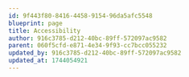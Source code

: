 ```yaml
---
id: 9f443f80-8416-4458-9154-96da5afc5548
blueprint: page
title: Accessibility
author: 916c3785-d212-40bc-89ff-572097ac9582
parent: 060f5cfd-e871-4e34-9f93-cc7bcc055232
updated_by: 916c3785-d212-40bc-89ff-572097ac9582
updated_at: 1744054921
---
```

